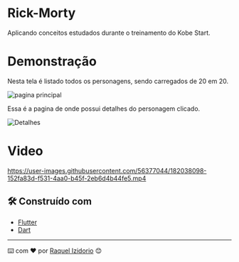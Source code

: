 # Rick-Morty
Aplicando conceitos estudados durante o treinamento do Kobe Start.

# Demonstração

Nesta tela é listado todos os personagens, sendo carregados de 20 em 20.

![pagina principal](https://user-images.githubusercontent.com/56377044/182037930-57f6cceb-86bb-4647-a045-27cc06a3cf99.jpeg)



Essa é a pagina de onde possui detalhes do personagem clicado.

![Detalhes](https://user-images.githubusercontent.com/56377044/182037995-797a5885-1cc8-4464-84f5-1d7883e72962.jpeg)

# Video

https://user-images.githubusercontent.com/56377044/182038098-152fa83d-f531-4aa0-b45f-2eb6d4b44fe5.mp4


## 🛠️ Construído com

* [Flutter](https://flutter.dev/)
* [Dart](https://dart.dev/)


---
⌨️ com ❤️ por [Raquel Izidorio](https://github.com/Izraquel) 😊
